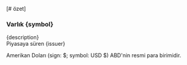 [# özet]
### Varlık {symbol}

{description}  
Piyasaya süren {issuer}

Amerikan Doları (sign: $; symbol: USD $) ABD'nin resmi para birimidir.